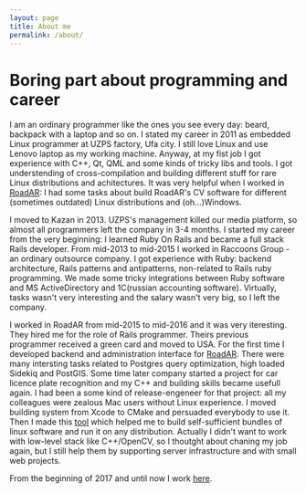 ```yaml
---
layout: page
title: About me
permalink: /about/
---
```


# Boring part about programming and career

I am an ordinary programmer like the ones you see every day: beard, backpack with a laptop and so on. I stated my career in 2011 as
embedded Linux programmer at UZPS factory, Ufa city. I still love Linux and use Lenovo laptop as my working machine.
Anyway, at my fist job I got experience with C++, Qt, QML and some kinds of tricky libs and tools. I got understending
of cross-compilation and building different stuff for rare Linux distributions and achitectures. It was very helpful
when I worked in [RoadAR](http://www.roadar.ru/): I had some tasks about build RoadAR's CV software for different
(sometimes outdated) Linux distributions and (oh...)Windows.

I moved to Kazan in 2013. UZPS's management killed our media platform, so almost all programmers left the company in 3-4 months.
I started my career from the very beginning: I learned Ruby On Rails and became a full stack Rails developer. From mid-2013
to mid-2015 I worked in Raccoons Group - an ordinary outsource company. I got experience with Ruby: backend architecture, Rails
patterns and antipatterns, non-related to Rails ruby programming. We made some tricky integrations between Ruby software
and MS ActiveDirectory and 1C(russian accounting software). Virtually, tasks wasn't very interesting and the salary wasn't
very big, so I left the company.

I worked in RoadAR from mid-2015 to mid-2016 and it was very iteresting. They hired me for the role of Rails programmer.
Theirs previous programmer received a green card and moved to USA. For the first time I developed backend and
administration interface for [RoadAR](https://play.google.com/store/apps/details?id=ru.roadar.android). There were
many intersting tasks related to Postgres query optimization, high loaded Sidekiq and PostGIS. Some time later
company started a project for car licence plate recognition and my C++ and building skills became usefull again. I had been
a some kind of release-engeneer for that project: all my сolleagues were zealous Mac users without Linux experience. I moved
building system from Xcode to CMake and persuaded everybody to use it. Then I made this [tool](https://github.com/zhulik/bubing)
which helped me to build self-sufficient bundles of linux software and run it on any distribution. Actually I didn't want
to work with low-level stack like C++/OpenCV, so I thoutght about chaning my job again, but I still help them by supporting
server infrastructure and with small web projects.

From the beginning of 2017 and until now I work [here](http://mechanizm.io).
